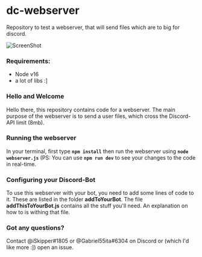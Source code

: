 # dc-webserver
Repository to test a webserver, that will send files which are to big for discord.

![ScreenShot](placeholder) 

### Requirements:
- Node v16
- a lot of libs :]

### Hello and Welcome
Hello there, this repository contains code for a webserver. The main purpose of the webserver is to send a user files, which cross the Discord-API limit (8mb).

### Running the webserver
In your terminal, first type __`npm install`__ then run the webserver using __`node webserver.js`__ (PS: You can use __`npm run dev`__ to see your changes to the code in real-time. 

### Configuring your Discord-Bot
To use this webserver with your bot, you need to add some lines of code to it. These are listed in the folder **addToYourBot**. The file **addThisToYourBot.js** contains all the stuff you'll need. An explanation on how to is withing that file. 


### Got any questions?
Contact @iSkipper#1805 or @Gabriel55ita#6304 on Discord or (which I'd like more :]) open an issue.
